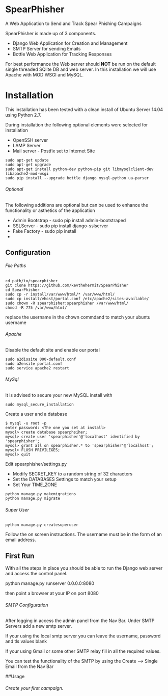 # SpearPhisher
A Web Application to Send and Track Spear Phishing Campaigns

SpearPhisher is made up of 3 components. 
* Django Web Application for Creation and Management
* SMTP Server for sending Emails
* Bottle Web Application for Tracking Responses

For best performance the Web server should **NOT** be run on the default single threaded SQlite DB and web server. In this installation we will use Apache with MOD WSGI and MySQL.  

# Installation

This installation has been tested with a clean install of Ubuntu Server 14.04 using Python 2.7.

During installation the following optional elements were selected for installation 

* OpenSSH server
* LAMP Server
* Mail server - Postfix set to Internet Site

```
sudo apt-get update
sudo apt-get upgrade
sudo apt-get install python-dev python-pip git libmysqlclient-dev libapache2-mod-wsgi
sudo pip install --upgrade bottle django mysql-python ua-parser
```


###### Optional

The following additions are optional but can be used to enhance the functionality or asthetics of the application

* Admin Bootstrap - sudo pip install admin-bootstraped
* SSLServer - sudo pip install django-sslserver
* Fake Factory - sudo pip install 
* 


## Configuration

###### File Paths

```
cd path/to/spearphisher
git clone https://github.com/kevthehermit/SpearPhisher
cd SpearPhisher
sudo cp -r install/var/www/html/* /var/www/html/
sudo cp install/vhost/portal.conf /etc/apache2/sites-available/
sudo chown -R spearphisher:spearphisher /var/www/html/
chmod -R 775 /var/www/html/
```
replace the username in the chown commdand to match your ubuntu username

###### Apache

Disable the default site and enable our portal

```
sudo a2dissite 000-default.conf
sudo a2ensite portal.conf
sudo service apache2 restart
```


###### MySql

It is advised to secure your new MySQL install with

```sudo mysql_secure_installation```

Create a user and a database

```
$ mysql -u root -p 
enter password: <The one you set at install>
mysql> create database spearphsiher;
mysql> create user 'spearphisher'@'localhost' identified by 'spearphisher';
mysql> grant all on spearphisher.* to 'spearphisher'@'localhost';
mysql> FLUSH PRIVILEGES;
mysql> quit
```

Edit spearphisher/settings.py

- Modify SECRET_KEY to a random string of 32 characters
- Set the DATABASES Settings to match your setup
- Set Your TIME_ZONE

```
python manage.py makemigrations
python manage.py migrate
```
###### Super User

```python manage.py createsuperuser```

Follow the on screen instructions. The username must be in the form of an email address.

## First Run

With all the steps in place you should be able to run the Django web server and access the control panel. 

python manage.py runserver 0.0.0.0:8080

then point a browser at your IP on port 8080

###### SMTP Configuration

After logging in access the admin panel from the Nav Bar.
Under SMTP Servers add a new smtp server. 

If your using the local smtp server you can leave the username, password and tls values blank

If your using Gmail or some other SMTP relay fill in all the required values.

You can test the functionality of the SMTP by using the Create --> Single Email from the Nav Bar

##Usage

###### Create your first campaign.




